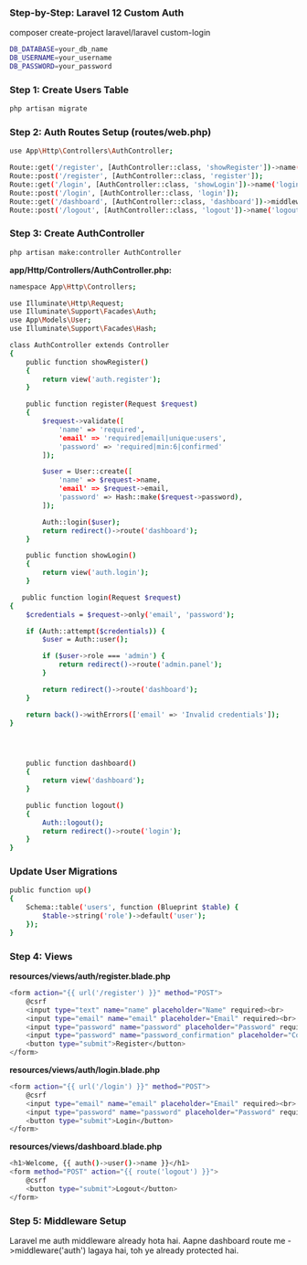 

### Step-by-Step: Laravel 12 Custom Auth

composer create-project laravel/laravel custom-login

```bash
DB_DATABASE=your_db_name
DB_USERNAME=your_username
DB_PASSWORD=your_password

```

###  Step 1: Create Users Table
```bash
php artisan migrate
```

### Step 2: Auth Routes Setup (routes/web.php)
```bash
use App\Http\Controllers\AuthController;

Route::get('/register', [AuthController::class, 'showRegister'])->name('register');
Route::post('/register', [AuthController::class, 'register']);
Route::get('/login', [AuthController::class, 'showLogin'])->name('login');
Route::post('/login', [AuthController::class, 'login']);
Route::get('/dashboard', [AuthController::class, 'dashboard'])->middleware('auth')->name('dashboard');
Route::post('/logout', [AuthController::class, 'logout'])->name('logout');


```


### Step 3: Create AuthController
```bash
php artisan make:controller AuthController
```
**app/Http/Controllers/AuthController.php:**
```bash
namespace App\Http\Controllers;

use Illuminate\Http\Request;
use Illuminate\Support\Facades\Auth;
use App\Models\User;
use Illuminate\Support\Facades\Hash;

class AuthController extends Controller
{
    public function showRegister()
    {
        return view('auth.register');
    }

    public function register(Request $request)
    {
        $request->validate([
            'name' => 'required',
            'email' => 'required|email|unique:users',
            'password' => 'required|min:6|confirmed'
        ]);

        $user = User::create([
            'name' => $request->name,
            'email' => $request->email,
            'password' => Hash::make($request->password),
        ]);

        Auth::login($user);
        return redirect()->route('dashboard');
    }

    public function showLogin()
    {
        return view('auth.login');
    }

   public function login(Request $request)
{
    $credentials = $request->only('email', 'password');

    if (Auth::attempt($credentials)) {
        $user = Auth::user();

        if ($user->role === 'admin') {
            return redirect()->route('admin.panel');
        }

        return redirect()->route('dashboard');
    }

    return back()->withErrors(['email' => 'Invalid credentials']);
}




    public function dashboard()
    {
        return view('dashboard');
    }

    public function logout()
    {
        Auth::logout();
        return redirect()->route('login');
    }
}

```

### Update User Migrations
```bash
public function up()
{
    Schema::table('users', function (Blueprint $table) {
        $table->string('role')->default('user');
    });
}

```

### Step 4: Views 
**resources/views/auth/register.blade.php**
```bash
<form action="{{ url('/register') }}" method="POST">
    @csrf
    <input type="text" name="name" placeholder="Name" required><br>
    <input type="email" name="email" placeholder="Email" required><br>
    <input type="password" name="password" placeholder="Password" required><br>
    <input type="password" name="password_confirmation" placeholder="Confirm Password" required><br>
    <button type="submit">Register</button>
</form>

```

**resources/views/auth/login.blade.php**
```bash
<form action="{{ url('/login') }}" method="POST">
    @csrf
    <input type="email" name="email" placeholder="Email" required><br>
    <input type="password" name="password" placeholder="Password" required><br>
    <button type="submit">Login</button>
</form>

```

**resources/views/dashboard.blade.php**
```bash
<h1>Welcome, {{ auth()->user()->name }}</h1>
<form method="POST" action="{{ route('logout') }}">
    @csrf
    <button type="submit">Logout</button>
</form>
```

### Step 5: Middleware Setup
Laravel me auth middleware already hota hai. Aapne dashboard route me ->middleware('auth') lagaya hai, toh ye already protected hai.


